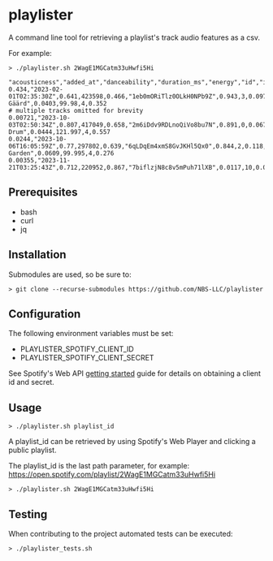 # playlister

A command line tool for retrieving a playlist's track audio features as a csv.

For example:

```shell
> ./playlister.sh 2WagE1MGCatm33uHwfi5Hi

"acousticness","added_at","danceability","duration_ms","energy","id","instrumentalness","key","liveness","loudness","mode","name","speechiness","tempo","time_signature","valence"
0.434,"2023-02-01T02:35:30Z",0.641,423598,0.466,"1eb0mORiTlz0OLkH0NPb9Z",0.943,3,0.0972,-13.505,0,"Opa Gäärd",0.0403,99.98,4,0.352
# multiple tracks omitted for brevity
0.00721,"2023-10-03T02:50:34Z",0.807,417049,0.658,"2m6iDdv9RDLnoQiVo8bu7N",0.891,0,0.0672,-14.091,1,"Spinifex Drum",0.0444,121.997,4,0.557
0.0244,"2023-10-06T16:05:59Z",0.77,297802,0.639,"6qLDqEm4xmS8GvJKHl5Qx0",0.844,2,0.118,-11.572,1,"Hidden Garden",0.0609,99.995,4,0.276
0.00355,"2023-11-21T03:25:43Z",0.712,220952,0.867,"7biflzjN8c8v5mPuh71lXB",0.0117,10,0.0349,-5.619,1,"Togetherness",0.0785,126.021,4,0.774
```

## Prerequisites

* bash
* curl
* jq

## Installation

Submodules are used, so be sure to:

```shell
> git clone --recurse-submodules https://github.com/NBS-LLC/playlister

```

## Configuration

The following environment variables must be set:

- PLAYLISTER_SPOTIFY_CLIENT_ID
- PLAYLISTER_SPOTIFY_CLIENT_SECRET

See Spotify's Web API [getting started](https://developer.spotify.com/documentation/web-api/tutorials/getting-started) guide for details on obtaining a client id and secret.

## Usage

```shell
> ./playlister.sh playlist_id
```

A playlist_id can be retrieved by using Spotify's Web Player and clicking a public playlist.

The playlist_id is the last path parameter, for example: https://open.spotify.com/playlist/2WagE1MGCatm33uHwfi5Hi

```shell
> ./playlister.sh 2WagE1MGCatm33uHwfi5Hi
```

## Testing

When contributing to the project automated tests can be executed:

```shell
> ./playlister_tests.sh
```
